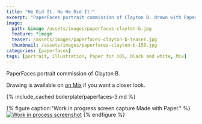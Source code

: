 ```yaml
---
title: "He Did It. No He Did It!"
excerpt: "PaperFaces portrait commission of Clayton B. drawn with Paper for iOS on an iPad."
image: 
  path: &image /assets/images/paperfaces-clayton-b.jpg 
  feature: *image
  teaser: /assets/images/paperfaces-clayton-b-teaser.jpg
  thumbnail: /assets/images/paperfaces-clayton-b-150.jpg
categories: [paperfaces]
tags: [portrait, illustration, Paper for iOS, black and white, Mix]
---
```


PaperFaces portrait commission of Clayton B. 

Drawing is available on [on Mix](https://mix.fiftythree.com/11098-Michael-Rose/300453) if you want a closer look.

{% include_cached boilerplate/paperfaces-3.md %}

{% figure caption:"Work in progress screen capture Made with Paper." %}
[![Work in process screenshot](/assets/images/paperfaces-clayton-b-process-1-900.jpg)](/assets/images/paperfaces-clayton-b-process-1-lg.jpg)
{% endfigure %}

